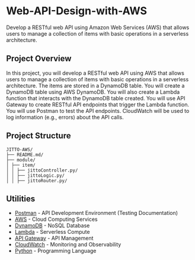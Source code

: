 # Web-API-Design-with-AWS

Develop a RESTful web API using Amazon Web Services (AWS) that allows users to manage a collection of items with basic operations in a serverless architecture.

## Project Overview

In this project, you will develop a RESTful web API using AWS that allows users to manage a collection of items with basic operations in a serverless architecture. The items are stored in a DynamoDB table. You will create a DynamoDB table using AWS DynamoDB. You will also create a Lambda function that interacts with the DynamoDB table created. You will use API Gateway to create RESTful API endpoints that trigger the Lambda function. You will use Postman to test the API endpoints. CloudWatch will be used to log information (e.g., errors) about the API calls.

## Project Structure

```
JITTO-AWS/
├── README.md/
├── module/
│ ├── item/
│ │ ├── jittoController.py/
│ │ ├── jittoLogic.py/
│ │ ├── jittoRouter.py/

```

## Utilities

- [Postman](https://www.postman.com/) - API Development Environment (Testing Documentation)
- [AWS](https://aws.amazon.com/) - Cloud Computing Services
- [DynamoDB](https://aws.amazon.com/dynamodb/) - NoSQL Database
- [Lambda](https://aws.amazon.com/lambda/) - Serverless Compute
- [API Gateway](https://aws.amazon.com/api-gateway/) - API Management
- [CloudWatch](https://aws.amazon.com/cloudwatch/) - Monitoring and Observability
- [Python](https://www.python.org/) - Programming Language
